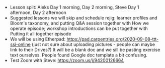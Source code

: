 

- Lesson split: Aleks Day 1 morning, Day 2 morning, Steve Day 1 afternoon, Day 2 afternoon
- Suggested lessons we will skip and schedule rejig: learner profiles and Bloom's taxonomy, and putting Q&A session together with How we operate episode; workshop introductions can be put together with Putting it all together episode
- We will be using Etherpad: https://pad.carpentries.org/2020-09-08-ttt-ssi-online (just not sure about uploading pictures - people can maybe link to their Drives?) 
It will be a blank doc and we sill be pasting exercise text ourselves. People found Google doc template a bit confusing.
- Test Zoom with Steve: https://zoom.us/j/94200126664
